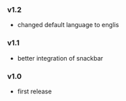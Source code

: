 ### v1.2

- changed default language to englis

### v1.1

- better integration of snackbar

### v1.0

- first release
